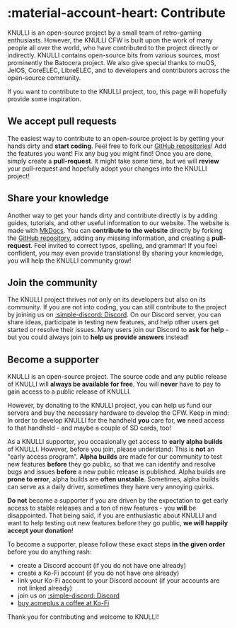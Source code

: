 # :material-account-heart: Contribute

KNULLI is an open-source project by a small team of retro-gaming enthusiasts. However, the KNULLI CFW is built upon the work of many people all over the world, who have contributed to the project directly or indirectly. KNULLI contains open-source bits from various sources, most prominently the Batocera project. We also give special thanks to muOS, JelOS, CoreELEC, LibreELEC, and to developers and contributors across the open-source community.

If you want to contribute to the KNULLI project, too, this page will hopefully provide some inspiration.

## We accept pull requests

The easiest way to contribute to an open-source project is by getting your hands dirty and **start coding**. Feel free to fork our [GitHub repositories](https://github.com/knulli-cfw)! Add the features you want! Fix any bug you might find! Once you are done, simply create a **pull-request**. It might take some time, but we will **review** your pull-request and hopefully adopt your changes into the KNULLI project!

## Share your knowledge

Another way to get your hands dirty and contribute directly is by adding guides, tutorials, and other useful information to our website. The website is made with [MkDocs](https://www.mkdocs.org/). You can **contribute to the website** directly by forking the [GitHub repository](https://github.com/knulli-cfw/knulli.org), adding any missing information, and creating a **pull-request**. Feel invited to correct typos, spelling, and grammar! If you feel confident, you may even provide translations! By sharing your knowledge, you will help the KNULLI community grow!

## Join the community

The KNULLI project thrives not only on its developers but also on its community. If you are not into coding, you can still contribute to the project by joining us on [:simple-discord: Discord](https://discord.gg/HXPS3DAeeB). On our Discord server, you can share ideas, participate in testing new features, and help other users get started or resolve their issues. Many users join our Discord to **ask for help** - but you could always join to **help us provide answers** instead!

## Become a supporter

KNULLI is an open-source project. The source code and any public release of KNULLI will **always be available for free**. You will **never** have to pay to gain access to a public release of KNULLI.

However, by donating to the KNULLI project, you can help us fund our servers and buy the necessary hardware to develop the CFW. Keep in mind: In order to develop KNULLI for the handheld **you** care for, **we** need access to that handheld - and maybe a couple of SD cards, too!

As a KNULLI supporter, you occasionally get access to **early alpha builds** of KNULLI. However, before you join, please understand: This is **not** an "early access program". **Alpha builds** are made for our community to test new features **before** they go public, so that we can identify and resolve bugs and issues **before** a new public release is published. Alpha builds are **prone to error**, alpha builds are **often unstable**. Sometimes, alpha builds can serve as a daily driver, sometimes they have very annoying quirks.

**Do not** become a supporter if you are driven by the expectation to get early access to stable releases and a ton of new features - you **will** be disappointed. That being said, if you are enthusiastic about KNULLI and want to help testing out new features before they go public, **we will happily accept your donation**!

To become a supporter, please follow these exact steps **in the given order** before you do anything rash:

* create a Discord account (if you do not have one already)
* create a Ko-Fi account (if you do not have one already)
* link your Ko-Fi account to your Discord account (if your accounts are not linked already)
* join us on [:simple-discord: Discord](https://discord.gg/HXPS3DAeeB)
* [buy acmeplus a coffee at Ko-Fi](https://ko-fi.com/acmeplus/)

Thank you for contributing and welcome to KNULLI!
